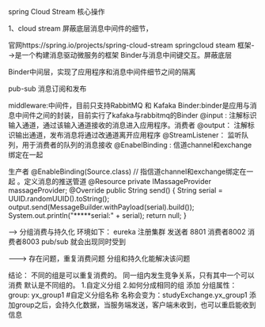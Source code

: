 spring Cloud Stream 核心操作

1、cloud stream 
屏蔽底层消息中间件的细节，

官网https://spring.io/projects/spring-cloud-stream
springcloud steam 框架-->是一个构建消息驱动微服务的框架
Binder与消息中间键交互。屏蔽底层

Binder中间层，实现了应用程序和消息中间件细节之间的隔离

pub-sub 消息订阅和发布

middleware:中间件，目前只支持RabbitMQ 和 Kafaka
Binder:binder是应用与消息中间件之间的封装，目前实行了kafaka与rabbitmq的Binder
@input : 注解标识输入通道，通过该输入通道接收的消息进入应用程序。消费者
@output： 注解标识输出通道，发布消息将通过改通道离开应用程序
@StreamListener： 监听队列，用于消费者的队列的消息接收
@EnabelBinding : 信道channel和exchange绑定在一起


生产者
@EnableBinding(Source.class) // 指信道channel和exchange绑定在一起 。定义消息的推送管道
   @Resource
    private IMassageProvider massageProvider;
     @Override
        public String send() {
            String serial = UUID.randomUUID().toString();
            output.send(MessageBuilder.withPayload(serial).build());
            System.out.println("*****serial:" + serial);
            return null;
        }
 
 
--> 分组消费与持久化 
环境如下：
eureka 注册集群
发送者 8801
消费者8002
消费者8003
pub/sub 就会出现同时受到

---> 存在问题，重复消费问题
分组和持久化能解决该问题

结论： 不同的组是可以重复消费的。
       同一组内发生竞争关系，只有其中一个可以消费
默认是不同组的。
1.自定义分组
2.如何分成相同的组
添加 
分组属性： group: yx_group1 #自定义分组名称 名称会变为：studyExchange.yx_group1
添加group之后，会持久化数据，当服务端发送，客户端未收到，也可以重启能收到信息
